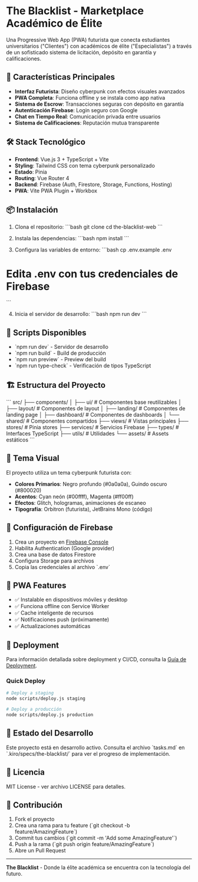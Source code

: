 # The Blacklist - Marketplace Académico de Élite

Una Progressive Web App (PWA) futurista que conecta estudiantes universitarios ("Clientes") con académicos de élite ("Especialistas") a través de un sofisticado sistema de licitación, depósito en garantía y calificaciones.

## 🚀 Características Principales

- **Interfaz Futurista**: Diseño cyberpunk con efectos visuales avanzados
- **PWA Completa**: Funciona offline y se instala como app nativa
- **Sistema de Escrow**: Transacciones seguras con depósito en garantía
- **Autenticación Firebase**: Login seguro con Google
- **Chat en Tiempo Real**: Comunicación privada entre usuarios
- **Sistema de Calificaciones**: Reputación mutua transparente

## 🛠️ Stack Tecnológico

- **Frontend**: Vue.js 3 + TypeScript + Vite
- **Styling**: Tailwind CSS con tema cyberpunk personalizado
- **Estado**: Pinia
- **Routing**: Vue Router 4
- **Backend**: Firebase (Auth, Firestore, Storage, Functions, Hosting)
- **PWA**: Vite PWA Plugin + Workbox

## 📦 Instalación

1. Clona el repositorio:
   \`\`\`bash
   git clone <repository-url>
   cd the-blacklist-web
   \`\`\`

2. Instala las dependencias:
   \`\`\`bash
   npm install
   \`\`\`

3. Configura las variables de entorno:
   \`\`\`bash
   cp .env.example .env

# Edita .env con tus credenciales de Firebase

\`\`\`

4. Inicia el servidor de desarrollo:
   \`\`\`bash
   npm run dev
   \`\`\`

## 🔧 Scripts Disponibles

- \`npm run dev\` - Servidor de desarrollo
- \`npm run build\` - Build de producción
- \`npm run preview\` - Preview del build
- \`npm run type-check\` - Verificación de tipos TypeScript

## 🏗️ Estructura del Proyecto

\`\`\`
src/
├── components/
│ ├── ui/ # Componentes base reutilizables
│ ├── layout/ # Componentes de layout
│ ├── landing/ # Componentes de landing page
│ ├── dashboard/ # Componentes de dashboards
│ └── shared/ # Componentes compartidos
├── views/ # Vistas principales
├── stores/ # Pinia stores
├── services/ # Servicios Firebase
├── types/ # Interfaces TypeScript
├── utils/ # Utilidades
└── assets/ # Assets estáticos
\`\`\`

## 🎨 Tema Visual

El proyecto utiliza un tema cyberpunk futurista con:

- **Colores Primarios**: Negro profundo (#0a0a0a), Guindo oscuro (#800020)
- **Acentos**: Cyan neón (#00ffff), Magenta (#ff00ff)
- **Efectos**: Glitch, hologramas, animaciones de escaneo
- **Tipografía**: Orbitron (futurista), JetBrains Mono (código)

## 🔐 Configuración de Firebase

1. Crea un proyecto en [Firebase Console](https://console.firebase.google.com)
2. Habilita Authentication (Google provider)
3. Crea una base de datos Firestore
4. Configura Storage para archivos
5. Copia las credenciales al archivo \`.env\`

## 📱 PWA Features

- ✅ Instalable en dispositivos móviles y desktop
- ✅ Funciona offline con Service Worker
- ✅ Cache inteligente de recursos
- ✅ Notificaciones push (próximamente)
- ✅ Actualizaciones automáticas

## 🚀 Deployment

Para información detallada sobre deployment y CI/CD, consulta la [Guía de Deployment](docs/DEPLOYMENT.md).

### Quick Deploy

```bash
# Deploy a staging
node scripts/deploy.js staging

# Deploy a producción
node scripts/deploy.js production
```

## 🚧 Estado del Desarrollo

Este proyecto está en desarrollo activo. Consulta el archivo \`tasks.md\` en \`.kiro/specs/the-blacklist/\` para ver el progreso de implementación.

## 📄 Licencia

MIT License - ver archivo LICENSE para detalles.

## 🤝 Contribución

1. Fork el proyecto
2. Crea una rama para tu feature (\`git checkout -b feature/AmazingFeature\`)
3. Commit tus cambios (\`git commit -m 'Add some AmazingFeature'\`)
4. Push a la rama (\`git push origin feature/AmazingFeature\`)
5. Abre un Pull Request

---

**The Blacklist** - Donde la élite académica se encuentra con la tecnología del futuro.
